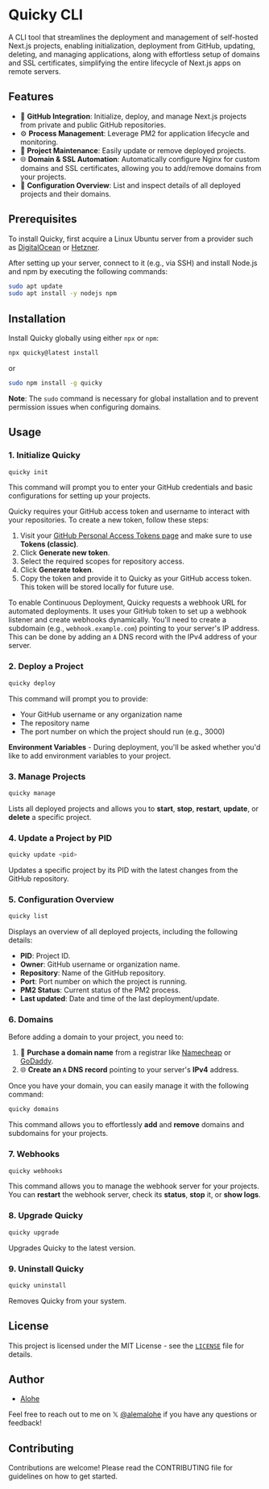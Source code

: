 # Quicky CLI

A CLI tool that streamlines the deployment and management of self-hosted Next.js projects, enabling initialization, deployment from GitHub, updating, deleting, and managing applications, along with effortless setup of domains and SSL certificates, simplifying the entire lifecycle of Next.js apps on remote servers.

## Features

- 🐙 **GitHub Integration**: Initialize, deploy, and manage Next.js projects from private and public GitHub repositories.
- ⚙️ **Process Management**: Leverage PM2 for application lifecycle and monitoring.
- 🔄 **Project Maintenance**: Easily update or remove deployed projects.
- 🌐 **Domain & SSL Automation**: Automatically configure Nginx for custom domains and SSL certificates, allowing you to add/remove domains from your projects.
- 📝 **Configuration Overview**: List and inspect details of all deployed projects and their domains.

## Prerequisites

To install Quicky, first acquire a Linux Ubuntu server from a provider such as [DigitalOcean](https://m.do.co/c/9b7ccf30c0bd) or [Hetzner](https://www.hetzner.com/cloud/).

After setting up your server, connect to it (e.g., via SSH) and install Node.js and npm by executing the following commands:

```bash
sudo apt update
sudo apt install -y nodejs npm
```

## Installation

Install Quicky globally using either `npx` or `npm`:

```bash
npx quicky@latest install
```

or

```bash
sudo npm install -g quicky
```

**Note**: The `sudo` command is necessary for global installation and to prevent permission issues when configuring domains.

## Usage

### 1. Initialize Quicky

```bash
quicky init
```

This command will prompt you to enter your GitHub credentials and basic configurations for setting up your projects.

Quicky requires your GitHub access token and username to interact with your repositories. To create a new token, follow these steps:
1. Visit your [GitHub Personal Access Tokens page](https://github.com/settings/tokens) and make sure to use **Tokens (classic)**.
2. Click **Generate new token**.
3. Select the required scopes for repository access.
4. Click **Generate token**.
5. Copy the token and provide it to Quicky as your GitHub access token. This token will be stored locally for future use.

To enable Continuous Deployment, Quicky requests a webhook URL for automated deployments. 
It uses your GitHub token to set up a webhook listener and create webhooks dynamically. 
You'll need to create a subdomain (e.g., `webhook.example.com`) pointing to your server's IP address. This can be done by adding an `A` DNS record with the IPv4 address of your server.

### 2. Deploy a Project

```bash
quicky deploy
```

This command will prompt you to provide:

- Your GitHub username or any organization name
- The repository name
- The port number on which the project should run (e.g., 3000)

**Environment Variables** - During deployment, you'll be asked whether you'd like to add environment variables to your project.

### 3. Manage Projects

```bash
quicky manage
```

Lists all deployed projects and allows you to **start**, **stop**, **restart**, **update**, or **delete** a specific project.

### 4. Update a Project by PID

```bash
quicky update <pid>
```

Updates a specific project by its PID with the latest changes from the GitHub repository.


### 5. Configuration Overview

```bash
quicky list
```

Displays an overview of all deployed projects, including the following details:

- **PID**: Project ID.
- **Owner**: GitHub username or organization name.
- **Repository**: Name of the GitHub repository.
- **Port**: Port number on which the project is running.
- **PM2 Status**: Current status of the PM2 process.
- **Last updated**: Date and time of the last deployment/update.

### 6. Domains

Before adding a domain to your project, you need to:

1. 🛒 **Purchase a domain name** from a registrar like [Namecheap](https://www.namecheap.com/) or [GoDaddy](https://www.godaddy.com/).
2. 🌐 **Create an `A` DNS record** pointing to your server's **IPv4** address.

Once you have your domain, you can easily manage it with the following command:

```bash
quicky domains
```

This command allows you to effortlessly **add** and **remove** domains and subdomains for your projects.

### 7. Webhooks

```bash
quicky webhooks
```

This command allows you to manage the webhook server for your projects. You can **restart** the webhook server, check its **status**, **stop** it, or **show logs**.

### 8. Upgrade Quicky

```bash
quicky upgrade
```

Upgrades Quicky to the latest version.

### 9. Uninstall Quicky

```bash
quicky uninstall
```

Removes Quicky from your system.

## License

This project is licensed under the MIT License - see the [`LICENSE`](LICENSE) file for details.

## Author

- [Alohe](https://x.com/alemalohe) 

Feel free to reach out to me on 𝕏 [@alemalohe](https://x.com/alemalohe) if you have any questions or feedback! 

## Contributing

Contributions are welcome! Please read the CONTRIBUTING file for guidelines on how to get started.
